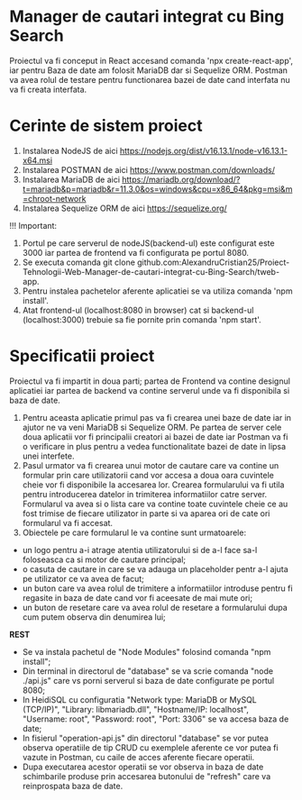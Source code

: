 # Manager de cautari integrat cu Bing Search

Proiectul va fi conceput in React accesand comanda 'npx create-react-app', iar pentru Baza de date am folosit MariaDB dar si Sequelize ORM. Postman va avea rolul de testare pentru functionarea bazei de date cand interfata nu va fi creata interfata.

# Cerinte de sistem proiect

1. Instalarea NodeJS de aici https://nodejs.org/dist/v16.13.1/node-v16.13.1-x64.msi
2. Instalarea POSTMAN de aici https://www.postman.com/downloads/
3. Instalarea MariaDB de aici https://mariadb.org/download/?t=mariadb&p=mariadb&r=11.3.0&os=windows&cpu=x86_64&pkg=msi&m=chroot-network
4. Instalarea Sequelize ORM de aici https://sequelize.org/

!!! Important: 
1. Portul pe care serverul de nodeJS(backend-ul) este configurat este 3000 iar partea de frontend va fi configurata pe portul 8080.
2. Se executa comanda git clone github.com:AlexandruCristian25/Proiect-Tehnologii-Web-Manager-de-cautari-integrat-cu-Bing-Search/tweb-app.
3. Pentru instalea pachetelor aferente aplicatiei se va utiliza comanda 'npm install'.
4. Atat frontend-ul (localhost:8080 in browser) cat si backend-ul (localhost:3000) trebuie sa fie pornite prin comanda 'npm start'.

# Specificatii proiect

Proiectul va fi impartit in doua parti; partea de Frontend va contine designul aplicatiei iar partea de backend va contine serverul unde va fi disponibila si baza de date.
1. Pentru aceasta aplicatie primul pas va fi crearea unei baze de date iar in ajutor ne va veni MariaDB si Sequelize ORM. Pe partea de server cele doua aplicatii vor fi principalii creatori ai bazei de date iar Postman va fi o verificare in plus pentru a vedea functionalitate bazei de date in lipsa unei interfete.
2. Pasul urmator va fi crearea unui motor de cautare care va contine un formular prin care utilizatorii cand vor accesa a doua oara cuvintele cheie vor fi disponibile la accesarea lor. Crearea formularului va fi utila pentru introducerea datelor in trimiterea informatiilor catre server. Formularul va avea si o lista care va contine toate cuvintele cheie ce au fost trimise de fiecare utilizator in parte si va aparea ori de cate ori formularul va fi accesat.
3. Obiectele pe care formularul le va contine sunt urmatoarele:
- un logo pentru a-i atrage atentia utilizatorului si de a-l face sa-l foloseasca ca si motor de cautare principal;
- o casuta de cautare in care se va adauga un placeholder pentr a-l ajuta pe utilizator ce va avea de facut;
- un buton care va avea rolul de trimitere a informatiilor introduse pentru fi regasite in baza de date cand vor fi aceesate de mai mute ori;
- un buton de resetare care va avea rolul de resetare a formularului dupa cum putem observa din denumirea lui;

**REST**
- Se va instala pachetul de "Node Modules" folosind comanda "npm install";
- Din terminal in directorul de "database" se va scrie comanda "node ./api.js" care vs porni serverul si baza de date configurate pe portul 8080;
- In HeidiSQL cu configuratia "Network type: MariaDB or MySQL (TCP/IP)", "Library: libmariadb.dll", "Hostname/IP: localhost", "Username: root", "Password: root", "Port: 3306" se va accesa baza de date;
- In fisierul "operation-api.js" din directorul "database" se vor putea observa operatiile de tip CRUD cu exemplele aferente ce vor putea fi vazute in Postman, cu caile de acces aferente fiecare operatii.
- Dupa executarea acestor operatii se vor observa in baza de date schimbarile produse prin accesarea butonului de "refresh" care va reinprospata baza de date.
